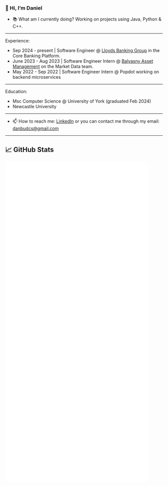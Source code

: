 ### 👋 Hi, I’m Daniel

- 📚 What am I currently doing? Working on projects using Java, Python & C++.

---
Experience:
- Sep 2024 - present | Software Engineer @ [Lloyds Banking Group](https://www.lloydsbank.com/) in the Core Banking Platform.
- June 2023 - Aug 2023 | Software Engineer Intern @ [Balyasny Asset Management](https://www.bamfunds.com/) on the Market Data team.
- May 2022 - Sep 2022 | Software Engineer Intern @ Popdot working on backend microservices

---
Education:
- Msc Computer Science @ University of York (graduated Feb 2024)
- Newcastle University

---

- 📫 How to reach me: [LinkedIn](https://www.linkedin.com/in/daniel-lambert-cs/) or you can contact me through my email: [danbudcs@gmail.com](mailto:danbudcs@gmail.com)

---

## &#x1f4c8; GitHub Stats

![Metrics](https://raw.githubusercontent.com/lambypy/lambypy/main/github-metrics.svg)
